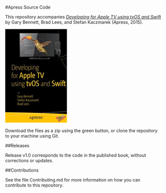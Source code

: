#Apress Source Code

This repository accompanies [*Developing for Apple TV using tvOS and Swift*](http://www.apress.com/9781484217146) by Gary Bennett, Brad Lees, and Stefan Kaczmarek (Apress, 2015).

![Cover image](9781484217146.jpg)

Download the files as a zip using the green button, or clone the repository to your machine using Git.

##Releases

Release v1.0 corresponds to the code in the published book, without corrections or updates.

##Contributions

See the file Contributing.md for more information on how you can contribute to this repository.
